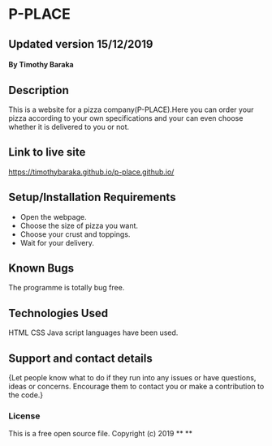 # P-PLACE
## Updated version 15/12/2019
#### By Timothy Baraka
## Description
This is a website for a pizza company(P-PLACE).Here you can order your pizza according to your own specifications and your can even choose whether it is delivered to you or not.
## Link to live site
https://timothybaraka.github.io/p-place.github.io/

## Setup/Installation Requirements
* Open the webpage.
* Choose the size of pizza you want.
* Choose your crust and toppings.
* Wait for your delivery.
## Known Bugs
The programme is totally bug free.                                             
## Technologies Used
HTML 
CSS 
Java script languages have been used.
## Support and contact details
{Let people know what to do if they run into any issues or have questions, ideas or concerns.  Encourage them to contact you or make a contribution to the code.}
### License
This is a free open source file.
Copyright (c) 2019 ** **
